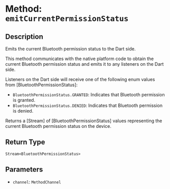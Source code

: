 # Method: `emitCurrentPermissionStatus`

## Description

Emits the current Bluetooth permission status to the Dart side.

 This method communicates with the native platform code to obtain the current Bluetooth permission status and emits it to any listeners on the Dart side.

 Listeners on the Dart side will receive one of the following enum values from [BluetoothPermissionStatus]:

 * `BluetoothPermissionStatus.GRANTED`: Indicates that Bluetooth permission is granted.
 * `BluetoothPermissionStatus.DENIED`: Indicates that Bluetooth permission is denied.

 Returns a [Stream] of [BluetoothPermissionStatus] values representing the current Bluetooth permission status on the device.

## Return Type
`Stream<BluetoothPermissionStatus>`

## Parameters

- `channel`: `MethodChannel`
